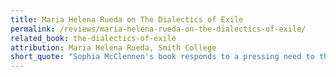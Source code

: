 ```yaml
---
title: Maria Helena Rueda on The Dialectics of Exile
permalink: /reviews/maria-helena-rueda-on-the-dialectics-of-exile/
related_book: the-dialectics-of-exile
attribution: Maria Helena Rueda, Smith College
short_quote: "Sophia McClennen's book responds to a pressing need to theorize an issue that involves many questions concerning notions of power, identity, and memory—all of them pivotal to the study of Hispanic culture on both sides of the Atlantic."
---
```

